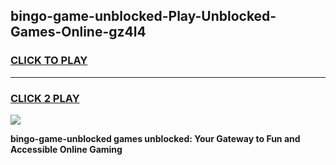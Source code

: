 
## bingo-game-unblocked-Play-Unblocked-Games-Online-gz4l4
<h3>
<a href="https://premium76.site?title=bingo-game-unblocked&ref=25A">CLICK TO PLAY</a></h3>
<hr>

<h3>
<a href="https://premium76.site?title=bingo-game-unblocked&ref=25A">CLICK 2 PLAY</a>
  
</h3>

<a href="https://premium76.site?title=bingo-game-unblocked&ref=25A"><img src="https://clearcache.store/games.png"></a>


**bingo-game-unblocked games unblocked: Your Gateway to Fun and Accessible Online Gaming**
